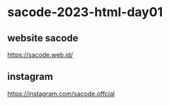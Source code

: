 # sacode-2023-html-day01


## website sacode
https://sacode.web.id/

## instagram
https://instagram.com/sacode.offcial
